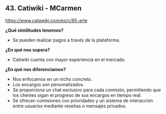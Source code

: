 ## 43. Catiwiki - MCarmen  
https://www.catawiki.com/es/c/85-arte

**¿Qué similitudes tenemos?**

- Se pueden realizar pagos a través de la plataforma.

**¿En qué nos supera?**

- Catiwiki cuenta con mayor experiencia en el mercado.

**¿En qué nos diferenciamos?**

- Nos enfocamos en un nicho concreto.
- Los encargos son personalizados.
- Se proporciona un chat exclusivo para cada comisión, permitiendo que los clientes sigan el progreso de sus encargos en tiempo real.
- Se ofrecen comisiones con prioridades y un sistema de interacción entre usuarios mediante reseñas o mensajes privados.
